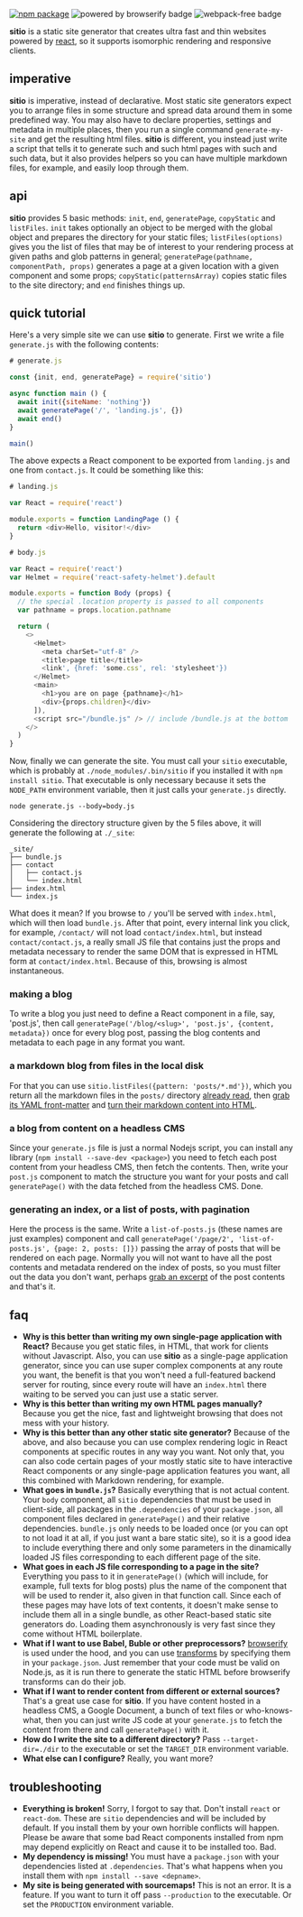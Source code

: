 [![npm package](https://img.shields.io/npm/v/sitio.svg?style=flat-square)](https://www.npmjs.org/package/sitio)
![powered by browserify badge](https://img.shields.io/badge/powered%20by-browserify-blue.svg)
![webpack-free badge](https://img.shields.io/badge/webpack-free-orange.svg)

**sitio** is a static site generator that creates ultra fast and thin websites powered by [react](https://facebook.github.io/react/), so it supports isomorphic rendering and responsive clients.

## imperative

**sitio** is imperative, instead of declarative. Most static site generators expect you to arrange files in some structure and spread data around them in some predefined way. You may also have to declare properties, settings and metadata in multiple places, then you run a single command `generate-my-site` and get the resulting html files. **sitio** is different, you instead just write a script that tells it to generate such and such html pages with such and such data, but it also provides helpers so you can have multiple markdown files, for example, and easily loop through them.

## api

**sitio** provides 5 basic methods: `init`, `end`, `generatePage`, `copyStatic` and `listFiles`. `init` takes optionally an object to be merged with the global object and prepares the directory for your static files; `listFiles(options)` gives you the list of files that may be of interest to your rendering process at given paths and glob patterns in general; `generatePage(pathname, componentPath, props)` generates a page at a given location with a given component and some props; `copyStatic(patternsArray)` copies static files to the site directory; and `end` finishes things up.

## quick tutorial

Here's a very simple site we can use **sitio** to generate. First we write a file `generate.js` with the following contents:

```javascript
# generate.js

const {init, end, generatePage} = require('sitio')

async function main () {
  await init({siteName: 'nothing'})
  await generatePage('/', 'landing.js', {})
  await end()
}

main()
```

The above expects a React component to be exported from `landing.js` and one from `contact.js`. It could be something like this:

```javascript
# landing.js

var React = require('react')

module.exports = function LandingPage () {
  return <div>Hello, visitor!</div>
}
```

```javascript
# body.js

var React = require('react')
var Helmet = require('react-safety-helmet').default

module.exports = function Body (props) {
  // the special .location property is passed to all components
  var pathname = props.location.pathname

  return (
    <>
      <Helmet>
        <meta charSet="utf-8" />
        <title>page title</title>
        <link', {href: 'some.css', rel: 'stylesheet'})
      </Helmet>
      <main>
        <h1>you are on page {pathname}</h1>
        <div>{props.children}</div>
      ]),
      <script src="/bundle.js" /> // include /bundle.js at the bottom
    </>
  )
}
```

Now, finally we can generate the site. You must call your `sitio` executable, which is probably at `./node_modules/.bin/sitio` if you installed it with `npm install sitio`. That executable is only necessary because it sets the `NODE_PATH` environment variable, then it just calls your `generate.js` directly.

```shell
node generate.js --body=body.js
```

Considering the directory structure given by the 5 files above, it will generate the following at `./_site`:

```
_site/
├── bundle.js
├── contact
│   ├── contact.js
│   └── index.html
├── index.html
└── index.js
```

What does it mean? If you browse to `/` you'll be served with `index.html`, which will then load `bundle.js`. After that point, every internal link you click, for example, `/contact/` will not load `contact/index.html`, but instead `contact/contact.js`, a really small JS file that contains just the props and metadata necessary to render the same DOM that is expressed in HTML form at `contact/index.html`. Because of this, browsing is almost instantaneous.

### making a blog

To write a blog you just need to define a React component in a file, say, 'post.js', then call `generatePage('/blog/<slug>', 'post.js', {content, metadata})` once for every blog post, passing the blog contents and metadata to each page in any format you want.

### a markdown blog from files in the local disk

For that you can use `sitio.listFiles({pattern: 'posts/*.md'})`, which you return all the markdown files in the `posts/` directory [already read](extract.js), then [grab its YAML front-matter](https://www.npmjs.com/package/gray-matter) and [turn their markdown content into HTML](https://www.npmjs.com/package/markdown-it).

### a blog from content on a headless CMS

Since your `generate.js` file is just a normal Nodejs script, you can install any library (`npm install --save-dev <package>`) you need to fetch each post content from your headless CMS, then fetch the contents. Then, write your `post.js` component to match the structure you want for your posts and call `generatePage()` with the data fetched from the headless CMS. Done.

### generating an index, or a list of posts, with pagination

Here the process is the same. Write a `list-of-posts.js` (these names are just examples) component and call `generatePage('/page/2', 'list-of-posts.js', {page: 2, posts: []})` passing the array of posts that will be rendered on each page. Normally you will not want to have all the post contents and metadata rendered on the index of posts, so you must filter out the data you don't want, perhaps [grab an excerpt](https://www.npmjs.com/package/extract-summary) of the post contents and that's it.

## faq

  * **Why is this better than writing my own single-page application with React?** Because you get static files, in HTML, that work for clients without Javascript. Also, you can use **sitio** as a single-page application generator, since you can use super complex components at any route you want, the benefit is that you won't need a full-featured backend server for routing, since every route will have an `index.html` there waiting to be served you can just use a static server.
  * **Why is this better than writing my own HTML pages manually?** Because you get the nice, fast and lightweight browsing that does not mess with your history.
  * **Why is this better than any other static site generator?** Because of the above, and also because you can use complex rendering logic in React components at specific routes in any way you want. Not only that, you can also code certain pages of your mostly static site to have interactive React components or any single-page application features you want, all this combined with Markdown rendering, for example.
  * **What goes in `bundle.js`?** Basically everything that is not actual content. Your `body` component, all `sitio` dependencies that must be used in client-side, all packages in the `.dependencies` of your `package.json`, all component files declared in `generatePage()` and their relative dependencies. `bundle.js` only needs to be loaded once (or you can opt to not load it at all,  if you just want a bare static site), so it is a good idea to include everything there and only some parameters in the dinamically loaded JS files corresponding to each different page of the site.
  * **What goes in each JS file corresponding to a page in the site?** Everything you pass to it in `generatePage()` (which will include, for example, full texts for blog posts) plus the name of the component that will be used to render it, also given in that function call. Since each of these pages may have lots of text contents, it doesn't make sense to include them all in a single bundle, as other React-based static site generators do. Loading them asynchronously is very fast since they come without HTML boilerplate.
  * **What if I want to use Babel, Buble or other preprocessors?** [browserify](https://github.com/substack/node-browserify) is used under the hood, and you can use [transforms](https://github.com/substack/node-browserify#browserifytransform) by specifying them in your `package.json`. Just remember that your code must be valid on Node.js, as it is run there to generate the static HTML before browserify transforms can do their job.
  * **What if I want to render content from different or external sources?** That's a great use case for **sitio**. If you have content hosted in a headless CMS, a Google Document, a bunch of text files or who-knows-what, then you can just write JS code at your `generate.js` to fetch the content from there and call `generatePage()` with it.
  * **How do I write the site to a different directory?** Pass `--target-dir=./dir` to the executable or set the `TARGET_DIR` environment variable.
  * **What else can I configure?** Really, you want more?

## troubleshooting
  * **Everything is broken!** Sorry, I forgot to say that. Don't install `react` or `react-dom`. These are `sitio` dependencies and will be included by default. If you install them by your own horrible conflicts will happen. Please be aware that some bad React components installed from npm may depend explicitly on React and cause it to be installed too. Bad.
  * **My dependency is missing!** You must have a `package.json` with your dependencies listed at `.dependencies`. That's what happens when you install them with `npm install --save <depname>`.
  * **My site is being generated with sourcemaps!** This is not an error. It is a feature. If you want to turn it off pass `--production` to the executable. Or set the `PRODUCTION` environment variable.
